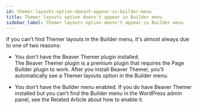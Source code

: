 ```yaml
---
id: themer-layouts-option-doesnt-appear-in-builder-menu
title: Themer layouts option doesn't appear in Builder menu
sidebar_label: Themer layouts option doesn't appear in Builder menu
---
```


If you can't find Themer layouts in the Builder menu, it's almost always due to one of two reasons:

* You don't have the Beaver Themer plugin installed.  
The Beaver Themer plugin is a premium plugin that requires the Page Builder plugin to work. After you install Beaver Themer, you'll automatically see a Themer layouts option in the Builder menu.

* You don't have the Builder menu enabled.
If you do have Beaver Themer installed but you can't find the Builder menu in the WordPress admin panel, see the Related Article about how to enable it.